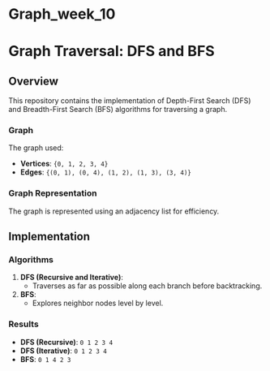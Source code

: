 # Graph_week_10
# Graph Traversal: DFS and BFS

## Overview
This repository contains the implementation of Depth-First Search (DFS) and Breadth-First Search (BFS) algorithms for traversing a graph.

### Graph
The graph used:
- **Vertices**: `{0, 1, 2, 3, 4}`
- **Edges**: `{(0, 1), (0, 4), (1, 2), (1, 3), (3, 4)}`

### Graph Representation
The graph is represented using an adjacency list for efficiency.

## Implementation
### Algorithms
1. **DFS (Recursive and Iterative)**:
   - Traverses as far as possible along each branch before backtracking.
2. **BFS**:
   - Explores neighbor nodes level by level.

### Results
- **DFS (Recursive)**: `0 1 2 3 4`
- **DFS (Iterative)**: `0 1 2 3 4`
- **BFS**: `0 1 4 2 3`

